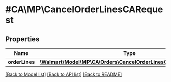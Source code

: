 # #CA\MP\CancelOrderLinesCARequest

## Properties

Name | Type | Description | Notes
------------ | ------------- | ------------- | -------------
**orderLines** | [**\Walmart\Model\MP\CA\Orders\CancelOrderLinesCARequestOrderLines**](CancelOrderLinesCARequestOrderLines.md) |  |


[[Back to Model list]](../) [[Back to API list]](../../Api/CA/MP) [[Back to README]](../../README.md)
